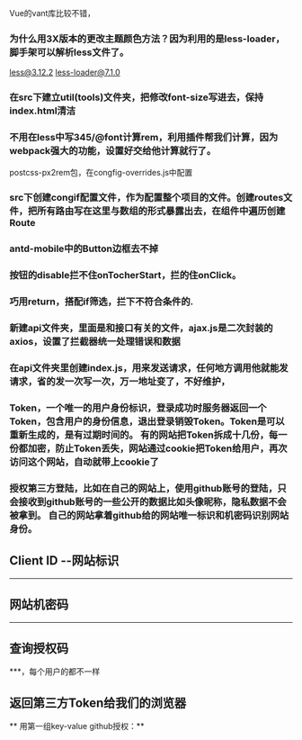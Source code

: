 Vue的vant库比较不错，

### 为什么用3X版本的更改主题颜色方法？因为利用的是less-loader，脚手架可以解析less文件了。
less@3.12.2 less-loader@7.1.0

### 在src下建立util(tools)文件夹，把修改font-size写进去，保持index.html清洁

### 不用在less中写345/@font计算rem，利用插件帮我们计算，因为webpack强大的功能，设置好交给他计算就行了。
postcss-px2rem包，在congfig-overrides.js中配置

### src下创建congif配置文件，作为配置整个项目的文件。创建routes文件，把所有路由写在这里与数组的形式暴露出去，在组件中遍历创建Route

### antd-mobile中的Button边框去不掉


### 按钮的disable拦不住onTocherStart，拦的住onClick。

### 巧用return，搭配if筛选，拦下不符合条件的.

### 新建api文件夹，里面是和接口有关的文件，ajax.js是二次封装的axios，设置了拦截器统一处理错误和数据

### 在api文件夹里创建index.js，用来发送请求，任何地方调用他就能发请求，省的发一次写一次，万一地址变了，不好维护，

### Token，一个唯一的用户身份标识，登录成功时服务器返回一个Token，包含用户的身份信息，退出登录销毁Token。Token是可以重新生成的，是有过期时间的。   有的网站把Token拆成十几份，每一份都加密，防止Token丢失，网站通过cookie把Token给用户，再次访问这个网站，自动就带上cookie了

### 授权第三方登陆，比如在自己的网站上，使用github账号的登陆，只会接收到github账号的一些公开的数据比如头像昵称，隐私数据不会被拿到。  自己的网站拿着github给的网站唯一标识和机密码识别网站身份。

## Client ID       --网站标识
***

## 网站机密码
***

## 查询授权码
***，每个用户的都不一样

## 返回第三方Token给我们的浏览器
**
用第一组key-value
github授权：**
